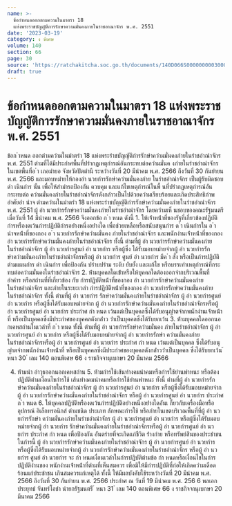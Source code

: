 ```yaml
---
name: >-
  ข้อกำหนดออกตามความในมาตรา 18
  แห่งพระราชบัญญัติการรักษาความมั่นคงภายในราชอาณาจักร พ.ศ. 2551
date: '2023-03-19'
category: ง พิเศษ
volume: 140
section: 66
page: 30
source: 'https://ratchakitcha.soc.go.th/documents/140D066S0000000003000.pdf'
draft: true
---
```


# ข้อกำหนดออกตามความในมาตรา 18 แห่งพระราชบัญญัติการรักษาความมั่นคงภายในราชอาณาจักร พ.ศ. 2551

ข้อก ําหนด ออกตํามควํามในมําตรํา 18 แห่งพระรําชบัญญัติกํารรักษําควํามมั่นคงภํายในรําชอําณําจักร พ.ศ. 2551 ตํามที่ได้มีประกําศพื้นที่ปรํากฏเหตุกํารณ์อันกระทบต่อควํามมั่นค งภํายในรําชอําณําจักร ในเขตพื้นที่อ ํา เภอมํายอ จังหวัดปัตตํานี ระหว่ํางวันที่ 20 มีนําคม พ.ศ. 2566 ถึงวันที่ 30 กันยํายน พ.ศ. 2566 และมอบหมํายให้กองอํา นวยกํารรักษําควํามมั่นคงภําย ในรําชอําณําจักร เป็นผู้รับผิดชอบดํา เนินกําร นั้น เพื่อให้สํามํารถป้องกัน ควบคุม และแก้ไขเหตุกํารณ์ในพื้ นที่ปรํากฏเหตุกํารณ์อันกระทบต่อ ควํามมั่นคงภํายในรําชอําณําจักรดังกล่ําวเป็นไปด้วยควํามเรียบร้อยและเกิดประสิทธิภําพ อําศัยอํา นําจ ตํามควํามในมําตรํา 18 แห่งพระรําชบัญญัติกํารรักษําควํามมั่นคงภํายในรําชอําณําจักร พ.ศ. 2551 ผู้ อํา นวยกํารรักษําควํามมั่นคงภํายในรําชอําณําจักร โดยควํามเห็ นชอบของคณะรัฐมนตรีเมื่อวันที่ 14 มีนําคม พ.ศ. 2566 จึงออกข้อ ก ํา หนด ดังนี้ 1. ให้เจ้ําหน้ําที่ของรัฐที่เกี่ยวข้องปฏิบัติกํารหรืองดเว้นกํารปฏิบัติกํารอย่ํางหนึ่งอย่ํางใด เพื่อช่วยเหลือหรือสนับสนุนกําร ด ํา เนินกํารใน อ ํา นําจหน้ําที่ของกอง อ ํา นวยกํารรักษําควํามมั่นคง ภํายในรําชอําณําจักร และพนักงํานเจ้ําหน้ําที่ของกอง อํา นวยกํารรักษําควํามมั่นคงภํายในรําชอําณําจักร ทั้งนี้ ตํามที่ผู้ อํา นวยกํารรักษําควํามมั่นคงภํายในรําชอําณําจักร ผู้ อํา นวยกํารศูนย์ อํา นวยกําร หรือผู้ซึ่ง ได้รับมอบหมํายจํากผู้ อํา นวยกํารรักษําควํามมั่นคงภํายในรําชอําณําจักรหรือผู้ อํา นวยกําร ศูนย์ อํา นวยกําร มีค ํา สั่ง หรือเป็นกํารปฏิบัติตํามแผนกําร ดํา เนินกําร เพื่อป้องกัน ปรําบปรําม ระงับ ยับยั้ง และแก้ไข หรือบรรเทําเหตุกํารณ์ที่กระทบต่อควํามมั่นคงในรําชอําณําจักร 2. ห้ํามบุคคลใดเข้ําหรือให้บุคคลใดต้องออกจํากบริเวณพื้นที่ อําคําร หรือสถํานที่ที่เกี่ยวข้อง กับ กํารปฏิบัติหน้ําที่ของกอง อํา นวยกํารรักษําควํามมั่นคงภํายในรําชอําณําจักร และภํายในระยะเวลํา กํารปฏิบัติหน้ําที่ของกอง อํา นวยกํารรักษําควํามมั่นคงภํายในรําชอําณําจักร ทั้งนี้ ตํามที่ผู้ อํา นวยกําร รักษําควํามมั่นคงภํายในรําชอําณําจักร ผู้ อํา นวยกํารศูนย์ อํา นวยกําร หรือผู้ซึ่งได้รับมอบหมํายจําก ผู้ อํา นวยกํารรักษําควํามมั่นคงภํายในรําชอําณําจักรหรือผู้ อํา นวยกํารศูนย์ อํา นวยกําร ประกําศ กํา หนด เว้นแต่เป็นบุคคลซึ่งได้รับอนุญําตจํากพนักงํานเจ้ําหน้ําที่ หรือเป็นบุคคลซึ่งมีประกําศของบุคคลดังกล่ําว ว่ําเป็นบุคคลซึ่งได้รับยกเว้น 3. ห้ํามบุคคลใดออกนอ กเคหสถํานในเวลําที่ ก ํา หนด ทั้งนี้ ตํามที่ผู้ อํา นวยกํารรักษําควํามมั่นคง ภํายในรําชอําณําจักร ผู้ อํา นวยกํารศูนย์ อํา นวยกําร หรือผู้ซึ่งได้รับมอบหมํายจํากผู้ อํา นวยกํารรักษํา ควํามมั่นคงภํายในรําชอําณําจักรหรือผู้ อํา นวยกํารศูนย์ อํา นวยกําร ประกําศ กํา หนด เว้นแต่เป็นบุคคล ซึ่งได้รับอนุญําตจํากพนักงํานเจ้ําหน้ําที่ หรือเป็นบุคคลซึ่งมีประกําศของบุคคลดังกล่ําวว่ําเป็นบุคคล ซึ่งได้รับยกเว้น ้ หนา 30 ่ เลม 140 ตอนพิเศษ 66 ง ราชกิจจานุเบกษา 20 มีนาคม 2566

4. ห้ํามนํา อําวุธออกนอกเคหสถําน 5. ห้ํามกํารใช้เส้นทํางคมนําคมหรือกํารใช้ยํานพําหนะ หรือต้องปฏิบัติตํามเงื่อนไขกํารใช้ เส้นทํางคมนําคมหรือกํารใช้ยํานพําหนะ ทั้งนี้ ตํามที่ผู้ อํา นวยกํารรักษําควํามมั่นคงภํายในรําชอําณําจักร ผู้ อํา นวยกํารศูนย์ อํา นวยกําร หรือผู้ซึ่งได้รับมอบหมํายจํากผู้ อํา นวยกํารรักษําควํามมั่นคงภํายในรําชอําณําจักร หรือผู้ อํา นวยกํารศูนย์ อํา นวยกําร ประกําศ ก ํา หนด 6. ให้บุคคลปฏิบัติหรืองดเว้นกํารปฏิบัติอย่ํางหนึ่งอย่ํางใดอันเ กี่ยวกับเครื่องมือหรืออุปกรณ์ อิเล็กทรอนิกส์ ตํามชนิด ประเภท ลักษณะกํารใช้ หรือภํายในเขตบริเวณพื้นที่ที่ผู้ อํา นวยกํารรักษํา ควํามมั่นคงภํายในรําชอําณําจักร ผู้ อํา นวยกํารศูนย์ อํา นวยกําร หรือผู้ซึ่งได้รับมอบหมํายจํากผู้ อํา นวยกําร รักษําควํามมั่นคงภํายในรําชอําณําจักรหรือผู้ อํา นวยกํารศูนย์ อํา นวยกําร ประกําศ กํา หนด เพื่อป้องกัน อันตรํายที่จะเกิดแก่ชีวิต ร่ํางกําย หรือทรัพย์สินของประชําชน ในกํารนี้ ผู้ อํา นวยกํารรักษําควํามมั่นคงภํายในรําชอําณําจักร ผู้ อํา นวยกํารศูนย์ อํา นวยกําร หรือผู้ซึ่งได้รับมอบหมํายจํากผู้ อํา นวยกํารรักษําควํามมั่นคงภํายในรําชอําณําจักร หรือผู้ อํา นวยกําร ศูนย์ อํา นวยกําร จะ กํา หนดเงื่อนเวลําในกํารปฏิบัติตํามข้อ กํา หนดหรือเงื่อนไขในกํารปฏิบัติงํานของ พนักงํานเจ้ําหน้ําที่ตํามที่เห็นสมควร เพื่อมิให้มีกํารปฏิบัติที่ก่อให้เกิดควํามเดือดร้อนแก่ประชําชน เกินสมควรแก่เหตุได้ ทั้งนี้ ให้มีผลบังคับใช้ระหว่ํางวันที่ 20 มีนําคม พ.ศ. 2566 ถึงวันที่ 30 กันยํายน พ.ศ. 2566 ประกําศ ณ วันที่ 19 มีนําคม พ.ศ. 256 6 พลเอก ประยุทธ์ จันทร์โอชํา นํายกรัฐมนตรี ้ หนา 31 ่ เลม 140 ตอนพิเศษ 66 ง ราชกิจจานุเบกษา 20 มีนาคม 2566
